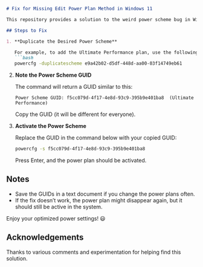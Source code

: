 

```markdown
# Fix for Missing Edit Power Plan Method in Windows 11

This repository provides a solution to the weird power scheme bug in Windows 11 where the "Edit Power Plan" method is missing.

## Steps to Fix

1. **Duplicate the Desired Power Scheme**

   For example, to add the Ultimate Performance plan, use the following command:
   ```bash
   powercfg -duplicatescheme e9a42b02-d5df-448d-aa00-03f14749eb61
   ```

2. **Note the Power Scheme GUID**

   The command will return a GUID similar to this:
   ```
   Power Scheme GUID: f5cc079d-4f17-4e8d-93c9-395b9e401ba8  (Ultimate Performance)
   ```

   Copy the GUID (it will be different for everyone).

3. **Activate the Power Scheme**

   Replace the GUID in the command below with your copied GUID:
   ```bash
   powercfg -s f5cc079d-4f17-4e8d-93c9-395b9e401ba8
   ```

   Press Enter, and the power plan should be activated.

## Notes

- Save the GUIDs in a text document if you change the power plans often.
- If the fix doesn’t work, the power plan might disappear again, but it should still be active in the system.

Enjoy your optimized power settings! 😃

## Acknowledgements

Thanks to various comments and experimentation for helping find this solution.
```
